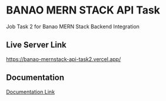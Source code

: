 
# BANAO MERN STACK API Task

Job Task 2 for Banao MERN Stack Backend Integration


## Live Server Link

https://banao-mernstack-api-task2.vercel.app/


## Documentation

[Documentation Link](https://documenter.getpostman.com/view/23262853/2s8YzXwgM1)

